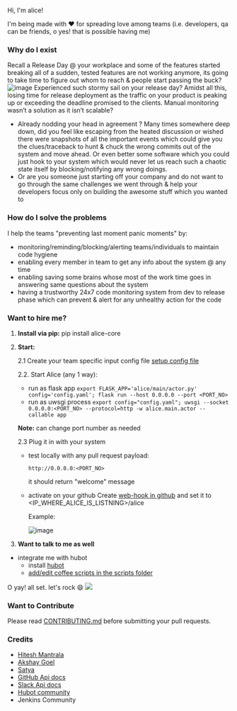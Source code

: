 Hi, I'm alice!

I'm being made with :heart: for spreading love among teams (i.e. developers, qa can be friends, o yes! that is possible having me)

### Why do I exist
Recall a Release Day @ your workplace and some of the features started breaking all of a sudden, tested features are not working anymore, its going to take time to figure out whom to reach & people start passing the buck?
![image](https://s3.amazonaws.com/qa-ops/no.gif) Experienced such stormy sail on your release day?
Amidst all this, losing time for release deployment as the traffic on your product is peaking up or exceeding the deadline promised to the clients. Manual monitoring wasn’t a solution as it isn’t scalable?
- Already nodding your head in agreement ? Many times somewhere deep down, did you feel like escaping from the heated discussion or wished there were snapshots of all the important events which could give you the clues/traceback to hunt & chuck the wrong commits out of the system and move ahead. Or even better some software which you could just hook to your system which would never let us reach such a chaotic state itself by blocking/notifying any wrong doings.
- Or are you someone just starting off your company and do not want to go through the same challenges we went through & help your developers focus only on building the awesome stuff which you wanted to


### How do I solve the problems
I help the teams "preventing last moment panic moments" by:
- monitoring/reminding/blocking/alerting teams/individuals to maintain code hygiene
- enabling every member in team to get any info about the system @ any time
- enabling saving some brains whose most of the work time goes in answering same questions about the system
- having a trustworthy 24x7 code monitoring system from dev to release phase which can prevent & alert for any unhealthy action for the code


### Want to hire me?

1. **Install via pip:** pip install alice-core
2. **Start:**

   2.1 Create your team specific input config file [setup config file](https://github.com/moengage/alice/blob/master/docs/setup_config.md)

   2.2. Start Alice (any 1 way):
   -  run as flask app
      `export FLASK_APP='alice/main/actor.py' config='config.yaml'; flask run --host 0.0.0.0 --port <PORT_NO>`
   -  run as uwsgi process
      `export config="config.yaml"; uwsgi --socket 0.0.0.0:<PORT_NO> --protocol=http -w alice.main.actor --callable app`

    **Note:** can change port number as needed

   2.3 Plug it in with your system
   - test locally with any pull request payload:
     ```
     http://0.0.0.0:<PORT_NO>
     ```
     it should return "welcome" message
   - activate on your github
     Create [web-hook in github](https://developer.github.com/webhooks/creating/) and set it to <IP_WHERE_ALICE_IS_LISTNING>/alice

     Example:

     ![image](https://cloud.githubusercontent.com/assets/12966925/25574851/72ea088c-2e6f-11e7-9ddf-9512a425729a.png)
3. **Want to talk to me as well**
  - integrate me with hubot
    - install [hubot](https://hubot.github.com/docs/)
    - [add/edit coffee scripts in the scripts folder](https://github.com/github/hubot/blob/master/docs/scripting.md)


O yay! all set. let's rock :smile:
![](https://cloud.githubusercontent.com/assets/12966925/25533071/ffc4f7c8-2c4c-11e7-9308-ae295a9f34b7.gif)

### Want to Contribute
Please read [CONTRIBUTING.md](https://github.com/moengage/alice/tree/master/.github/CONTRIBUTING.md) before submitting your pull requests.


### Credits
- [Hitesh Mantrala](https://github.com/hittudiv)
- [Akshay Goel](https://github.com/akgoel-mo)
- [Satya](https://github.com/satyamoengage)
- [GitHub Api docs](https://developer.github.com/)
- [Slack Api docs](https://api.slack.com/)
- [Hubot community](https://github.com/github/hubot)
- Jenkins Community
